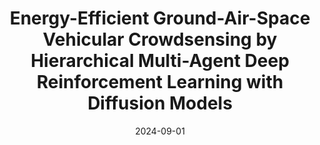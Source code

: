 ---
title: "Energy-Efficient Ground-Air-Space Vehicular Crowdsensing by Hierarchical Multi-Agent Deep Reinforcement Learning with Diffusion Models"
collection: publications
category: manuscripts
# permalink: /publication/2009-10-01-paper-title-number-1
authors: 
  - "Yinuo Zhao"
  - "Chi Harold Liu"
  - "Tianjiao Yi"
  - "Guozheng Li"
  - "Dapeng Wu"
date: 2024-09-01
venue: 'JSAC'
# codeurl: 'https://github.com/BIT-MCS/Cadre'
paperurl: jsac.pdf
# citation: 'Your Name, You. (2009). &quot;Paper Title Number 1.&quot; <i>Journal 1</i>. 1(1).'
header:
  teaser: jsac.png
---
